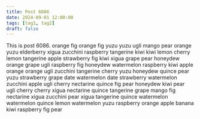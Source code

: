```yaml
---
title: Post 6086
date: 2024-09-01 12:00:00
tags: [tag1, tag2]
draft: false
---
```

This is post 6086.
orange
fig
orange
fig
yuzu
yuzu
ugli
mango
pear
orange
yuzu
elderberry
xigua
zucchini
raspberry
tangerine
kiwi
kiwi
lemon
cherry
lemon
tangerine
apple
strawberry
fig
kiwi
xigua
grape
pear
honeydew
orange
grape
ugli
raspberry
fig
honeydew
watermelon
raspberry
kiwi
apple
orange
orange
ugli
zucchini
tangerine
cherry
yuzu
honeydew
quince
pear
yuzu
strawberry
grape
date
watermelon
date
strawberry
watermelon
zucchini
apple
ugli
cherry
nectarine
quince
fig
pear
honeydew
kiwi
pear
ugli
cherry
cherry
xigua
nectarine
quince
tangerine
grape
mango
fig
nectarine
xigua
zucchini
pear
xigua
tangerine
quince
watermelon
watermelon
quince
lemon
watermelon
yuzu
raspberry
orange
apple
banana
kiwi
raspberry
fig
pear
